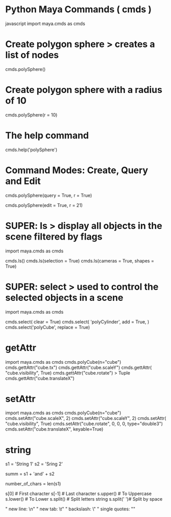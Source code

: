 # Python Maya Commands ( cmds )


javascript
import maya.cmds as cmds

# Create polygon sphere > creates a list of nodes

cmds.polySphere()

# Create polygon sphere with a radius of 10

cmds.polySphere(r = 10)

# The help command

cmds.help('polySphere')

# Command Modes:  Create, Query and Edit

cmds.polySphere(query = True, r = True) 

cmds.polySphere(edit = True, r = 21)

# SUPER: ls > display all objects in the scene filtered by flags

import maya.cmds as cmds

cmds.ls()
cmds.ls(selection = True)
cmds.ls(cameras = True, shapes =  True)

# SUPER: select > used to control the selected objects in a scene

import maya.cmds as cmds

cmds.select( clear = True)
cmds.select( 'polyCylinder', add = True, )
cmds.select('polyCube', replace = True)

# getAttr

import maya.cmds as cmds
cmds.polyCube(n="cube")
cmds.gettAttr("cube.tx")
cmds.gettAttr("cube.scaleY")
cmds.gettAttr( "cube.visibility", True)
cmds.gettAttr("cube.rotate") > Tuple
cmds.gettAttr("cube.translateX")

# setAttr
import maya.cmds as cmds
cmds.polyCube(n="cube")
cmds.setAttr("cube.scaleX", 2)
cmds.setAttr("cube.scaleY", 2)
cmds.setAttr( "cube.visibility", True)
cmds.setAttr("cube.rotate", 0, 0, 0, type="double3")
cmds.setAttr("cube.translateX", keyable=True)

# string

s1 = 'String 1'
s2 = 'Sring 2'

summ = s1 + 'and' + s2

number_of_chars = len(s1)

s[0]        # First character
s[-1]       # Last character
s.upper()   # To Uppercase
s.lower()   # To Lower
s.split()   # Split letters string
s.split(' ')# Split by space

" new line: \n"
" new tab: \t"
" backslash: \\"
" single quotes: \""




